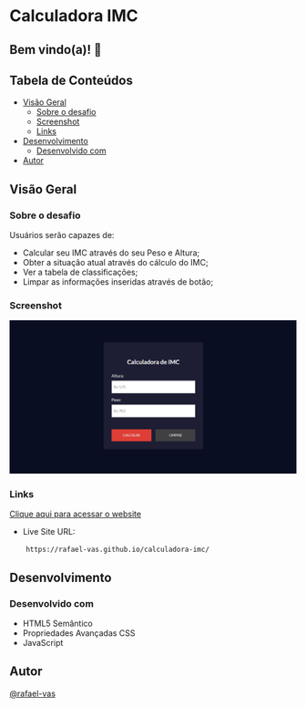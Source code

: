 # Calculadora IMC

## Bem vindo(a)! 👋

## Tabela de Conteúdos

- [Visão Geral](#visao-geral)
  - [Sobre o desafio](#sobre-o-desafio)
  - [Screenshot](#screenshot)
  - [Links](#links)
- [Desenvolvimento](#desenvolvimento)
  - [Desenvolvido com](#desenvolvido-com)
- [Autor](#autor)


## Visão Geral

### Sobre o desafio

Usuários serão capazes de:

- Calcular seu IMC através do seu Peso e Altura;
- Obter a situação atual através do cálculo do IMC;
- Ver a tabela de classificações;
- Limpar as informações inseridas através de botão;

### Screenshot

<img src="src/screenshots/desktop.png" alt="Desktop Design">


### Links
[Clique aqui para acessar o website](https://rafael-vas.github.io/calculadora-imc/)

- Live Site URL:
```
    https://rafael-vas.github.io/calculadora-imc/
```


## Desenvolvimento

### Desenvolvido com

- HTML5 Semântico
- Propriedades Avançadas CSS
- JavaScript


## Autor

[@rafael-vas](https://github.com/rafael-vas)
